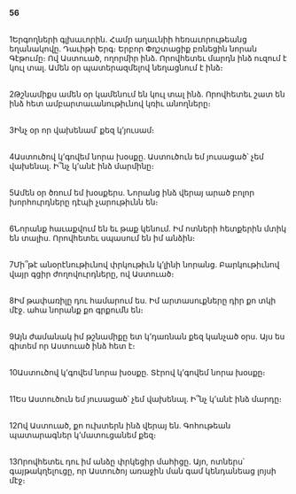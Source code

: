 **56**

\
1Երգողների գլխաւորին. Համր աղաւնիի հեռաւորութեանց եղանակովը. Դաւիթի Երգ։ Երբոր Փղշտացիք բռնեցին նորան Գէթումը։ Ով Աստուած, ողորմիր ինձ. Որովհետեւ մարդն ինձ ուզում է կուլ տալ. Ամեն օր պատերազմելով նեղացնում է ինձ։

\
2Թշնամիքս ամեն օր կամենում են կուլ տալ ինձ. Որովհետեւ շատ են ինձ հետ ամբարտաւանութիւնով կռիւ անողները։

\
3Ինչ օր որ վախենամ՝ քեզ կ’յուսամ։

\
4Աստուծով կ’գովեմ նորա խօսքը. Աստուծուն եմ յուսացած՝ չեմ վախենալ. Ի՞նչ կ’անէ ինձ մարմինը։

\
5Ամեն օր ծռում եմ խօսքերս. Նորանց ինձ վերայ արած բոլոր խորհուրդները դէպի չարութիւնն են։

\
6Նորանք հաւաքվում են եւ թաք կենում. Իմ ոտների հետքերին մտիկ են տալիս. Որովհետեւ սպասում են իմ անձին։

\
7Մի՞թէ անօրէնութիւնով փրկութիւն կ’լինի նորանց. Բարկութիւնով վայր գցիր ժողովուրդները, ով Աստուած։

\
8Իմ թափառիլը դու համարում ես. Իմ արտասուքները դիր քո տկի մէջ. ահա նորանք քո գրքումն են։

\
9Այն ժամանակ իմ թշնամիքը ետ կ’դառնան քեզ կանչած օրս. Այս ես գիտեմ որ Աստուած ինձ հետ է։

\
10Աստուծով կ’գովեմ նորա խօսքը. Տէրով կ’գովեմ նորա խօսքը։

\
11Ես Աստուծուն եմ յուսացած՝ չեմ վախենալ. Ի՞նչ կ’անէ ինձ մարդը։

\
12Ով Աստուած, քո ուխտերն ինձ վերայ են. Գոհութեան պատարագներ կ’մատուցանեմ քեզ։

\
13Որովհետեւ դու իմ անձը փրկեցիր մահիցը. Այո, ոտներս՝ գայթակղելուցը, որ Աստուծոյ առաջին ման գամ կենդանեաց լոյսի մէջ։
